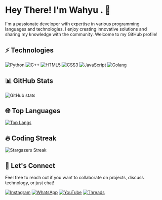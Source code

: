 # Hey There! I'm Wahyu . 👋

I'm a passionate developer with expertise in various programming languages and technologies. I enjoy creating innovative solutions and sharing my knowledge with the community. Welcome to my GitHub profile!

## ⚡ Technologies

![Python](https://img.shields.io/badge/-Python-black?style=flat-square&logo=Python)
![C++](https://img.shields.io/badge/-C++-00599C?style=flat-square&logo=c)
![HTML5](https://img.shields.io/badge/-HTML5-E34F26?style=flat-square&logo=html5&logoColor=white)
![CSS3](https://img.shields.io/badge/-CSS3-1572B6?style=flat-square&logo=css3)
![JavaScript](https://img.shields.io/badge/-JavaScript-black?style=flat-square&logo=javascript)
![Golang](https://img.shields.io/badge/-Golang-blue?style=flat-square&logo=go)

## 📊 GitHub Stats 
![GitHub stats](https://github-readme-stats.vercel.app/api?username=wahyuhaxor&show_icons=true&theme=radical&hide_border=true&bg_color=0D1117)

## 🌐 Top Languages 
[![Top Langs](https://github-readme-stats.vercel.app/api/top-langs/?username=wahyuhaxor&layout=compact&theme=vue-dark&hide_border=true&card_width=450)](https://github.com/RozhakXD)

## 🔥 Coding Streak 
![Stargazers Streak](https://github-readme-streak-stats.herokuapp.com/?user=wahyuhaxor&theme=holi-theme&background=0D1117&hide_border=true&stroke=FF79C6)

## 🤝 Let's Connect 

Feel free to reach out if you want to collaborate on projects, discuss technology, or just chat!

[![Instagram](https://img.shields.io/badge/-Instagram-%23E4405F?style=flat&logo=instagram&logoColor=white)](https://www.instagram.com/wahyuhere_)
[![WhatsApp](https://img.shields.io/badge/-WhatsApp-%23232D25?style=flat&logo=whatsapp&logoColor=white)](https://wa.me/6282414001167)
[![YouTube](https://img.shields.io/badge/-YouTube-%23FF0000?style=flat&logo=youtube&logoColor=white)](https://www.youtube.com/c/karawangcyberteam)
[![Threads](https://img.shields.io/badge/-Threads-000000?style=flat&logo=threads&logoColor=white)](https://www.threads.net/@rozhak_official)
